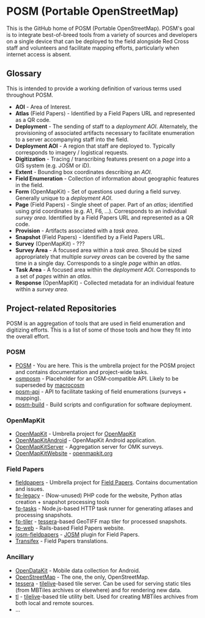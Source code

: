 # POSM (Portable OpenStreetMap)

This is the GitHub home of POSM (Portable OpenStreetMap). POSM's goal is to
integrate best-of-breed tools from a variety of sources and developers on a
single device that can be deployed to the field alongside Red Cross staff and
volunteers and facilitate mapping efforts, particularly when internet access is
absent.

## Glossary

This is intended to provide a working definition of various terms used
throughout POSM.

* **AOI** - Area of Interest.
* **Atlas** (Field Papers) - Identified by a Field Papers URL and represented as
  a QR code.
* **Deployment** - The sending of staff to a _deployment AOI_. Alternately, the
  provisioning of associated artifacts necessary to facilitate enumeration to a
  server accompanying staff into the field.
* **Deployment AOI** - A region that staff are deployed to. Typically
  corresponds to imagery / logistical requests.
* **Digitization** - Tracing / transcribing features present on a _page_ into a
  GIS system (e.g. JOSM or iD).
* **Extent** - Bounding box coordinates describing an _AOI_.
* **Field Enumeration** - Collection of information about geographic features
  in the field.
* **Form** (OpenMapKit) - Set of questions used during a field survey. Generally
  unique to a _deployment AOI_.
* **Page** (Field Papers) - Single sheet of paper. Part of an _atlas_;
  identified using grid coordinates (e.g. A1, F6, ...). Corresponds to an
  individual _survey area_. Identified by a Field Papers URL and represented as
  a QR code.
* **Provision** - Artifacts associated with a _task area_.
* **Snapshot** (Field Papers) - Identified by a Field Papers URL.
* **Survey** (OpenMapKit) - ???
* **Survey Area** - A focused area within a _task area_. Should be sized
  appropriately that multiple _survey areas_ can be covered by the same time in
  a single day. Corresponds to a single _page_ within an _atlas_.
* **Task Area** - A focused area within the _deployment AOI_. Corresponds to a
  set of _pages_ within an _atlas_.
* **Response** (OpenMapKit) - Collected metadata for an individual feature
  within a _survey area_.

## Project-related Repositories

POSM is an aggregation of tools that are used in field enumeration and
digitizing efforts. This is a list of some of those tools and how they fit into
the overall effort.

### POSM

* [POSM](https://github.com/AmericanRedCross/posm) - You are here. This is the
  umbrella project for the POSM project and contains documentation and
  project-wide tasks.
* [osmposm](https://github.com/AmericanRedCross/osmposm) - Placeholder for an
  OSM-compatible API. Likely to be superseded by
  [macrocosm](https://github.com/developmentseed/macrocosm)
* [posm-api](https://github.com/AmericanRedCross/posm-api) - API to facilitate
  tasking of field enumerations (surveys + mapping).
* [posm-build](https://github.com/AmericanRedCross/posm-build) - Build scripts
  and configuration for software deployment.

### OpenMapKit

* [OpenMapKit](https://github.com/AmericanRedCross/OpenMapKit) - Umbrella
  project for [OpenMapKit](http://openmapkit.org/)
* [OpenMapKitAndroid](https://github.com/AmericanRedCross/OpenMapKitAndroid) -
  OpenMapKit Android application.
* [OpenMapKitServer](https://github.com/americanredcross/OpenMapkitServer) -
  Aggregation server for OMK surveys.
* [OpenMapKitWebsite](https://github.com/AmericanRedCross/OpenMapKitWebsite) -
  [openmapkit.org](http://openmapkit.org/)

### Field Papers

* [fieldpapers](https://github.com/fieldpapers/fieldpapers) - Umbrella project
  for [Field Papers](http://fieldpapers.org/). Contains documentation and issues.
* [fp-legacy](https://github.com/fieldpapers/fp-legacy) - (Now-unused) PHP code
  for the website, Python atlas creation + snapshot processing tools
* [fp-tasks](https://github.com/fieldpapers/fp-tasks) - Node.js-based HTTP task
  runner for generating atlases and processing snapshots.
* [fp-tiler](https://github.com/fieldpapers/fp-tiler) -
  [tessera](https://github.com/mojodna/tessera)-based GeoTIFF map tiler for
  processed snapshots.
* [fp-web](https://github.com/fieldpapers/fp-web) - Rails-based Field Papers
  website.
* [josm-fieldpapers](https://github.com/fieldpapers/josm-fieldpapers) -
  [JOSM](https://josm.openstreetmap.de/) plugin for Field Papers.
* [Transifex](https://www.transifex.com/fieldpapers/) - Field Papers
  translations.

### Ancillary

* [OpenDataKit](https://opendatakit.org/) - Mobile data collection for Android.
* [OpenStreetMap](http://openstreetmap.org/) - The one, the only, OpenStreetMap.
* [tessera](https://github.com/mojodna/tessera) -
  [tilelive](https://github.com/mapbox/tilelive)-based tile server. Can be used
  for serving static tiles (from MBTiles archives or elsewhere) and for
  rendering new data.
* [tl](https://github.com/mojodna/tl) -
  [tilelive](https://github.com/mapbox/tilelive)-based tile utility belt. Used
  for creating MBTiles archives from both local and remote sources.
* ...
